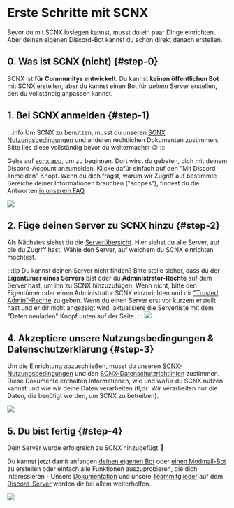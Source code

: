 # Erste Schritte mit SCNX

Bevor du mit SCNX loslegen kannst, musst du ein paar Dinge einrichten. Aber deinen eigenen Discord-Bot kannst du schon direkt danach erstellen.

## 0. Was ist SCNX (nicht) {#step-0}

SCNX ist **für Communitys entwickelt**. Du kannst __**keinen öffentlichen Bot**__ mit SCNX erstellen, aber du kannst einen Bot für
*deinen* Server erstellen, den du vollständig anpassen kannst.

## 1. Bei SCNX anmelden {#step-1}

:::info
Um SCNX zu benutzen, musst du unseren [SCNX Nutzungsbedingungen](https://scootk.it/scnx-tos) und anderen rechtlichen Dokumenten zustimmen. Bitte
lies diese vollständig bevor du weitermachst :wink:
:::

Gehe auf [scnx.app](https://scnx.app/de), um zu beginnen. Dort wirst du gebeten, dich mit deinem Discord-Account anzumelden. Klicke dafür einfach auf
den "Mit Discord anmelden" Knopf. Wenn du dich fragst, warum wir Zugriff auf bestimmte Bereiche deiner Informationen brauchen
("scopes"), findest du die Antworten [in unserem FAQ](/docs/scnx/account-and-billing/faq#discord-access).

![](@site/docs/assets/setup/setup-1.png)

## 2. Füge deinen Server zu SCNX hinzu {#step-2}

Als Nächstes siehst du die [Serverübersicht](https://scnx.app/de/user/guilds). Hier siehst du alle Server, auf die du Zugriff hast.
Wähle den Server, auf welchem du SCNX einrichten möchtest.

:::tip Du kannst deinen Server nicht finden?
Bitte stelle sicher, dass du der **Eigentümer eines Servers** bist oder du **Administrator-Rechte** auf dem Server hast, um ihn zu SCNX hinzuzufügen. Wenn nicht, bitte den Eigentümer oder einen Administrator SCNX einzurichten
und dir ["Trusted Admin"-Rechte](/docs/scnx/guilds/trusted-admins) zu geben. Wenn du einen Server erst vor kurzem erstellt hast und er dir nicht angezeigt wird,
aktualisiere die Serverliste mit dem "Daten neuladen" Knopf unten auf der Seite.
:::
![](@site/docs/assets/setup/setup-2.png)

## 4. Akzeptiere unsere Nutzungsbedingungen & Datenschutzerklärung {#step-3}

Um die Einrichtung abzuschließen, musst du unseren [SCNX-Nutzungsbedingungen](https://scootk.it/scnx-tos)
und den [SCNX-Datenschutzrichtlinien](https://scootk.it/scnx-privacy) zustimmen. Diese Dokumente enthalten Informationen, wie und wofür du SCNX nutzen kannst
und wie wir deine Daten verarbeiten (tl;dr: Wir verarbeiten nur die Daten, die benötigt werden, um SCNX zu betreiben).

![](@site/docs/assets/setup/setup-4.png)

## 5. Du bist fertig {#step-4}

Dein Server wurde erfolgreich zu SCNX hinzugefügt :tada:

Du kannst jetzt damit anfangen [deinen eigenen Bot](/docs/custom-bot) oder [einen Modmail-Bot](/docs/modmail) zu erstellen oder einfach alle Funktionen auszuprobieren, die dich interessieren -
Unsere [Dokumentation](/) und unsere [Teammitglieder](https://scnx.app/help) auf dem [Discord-Server](https://scootk.it/dc) werden dir bei allem weiterhelfen.

![](@site/docs/assets/setup/setup-5.png)